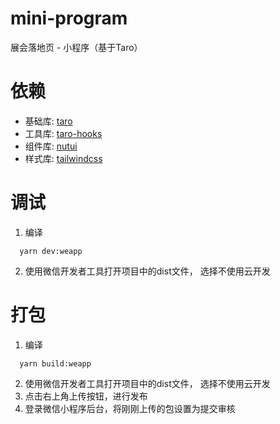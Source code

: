 # mini-program
展会落地页 - 小程序（基于Taro）

# 依赖
- 基础库: [taro](https://docs.taro.zone/docs/apis/about/desc)
- 工具库: [taro-hooks](https://next-version-taro-hooks.vercel.app/site/hooks/category/wechat)
- 组件库: [nutui](https://nutui.jd.com/taro/react/2x/#/zh-CN/component/grid)
- 样式库: [tailwindcss](https://tailwindcss.com/docs/installation)

# 调试
1. 编译
```shell
  yarn dev:weapp
```
2. 使用微信开发者工具打开项目中的dist文件， 选择不使用云开发

# 打包
1. 编译
```shell
  yarn build:weapp
```
2. 使用微信开发者工具打开项目中的dist文件， 选择不使用云开发
3. 点击右上角上传按钮，进行发布
4. 登录微信小程序后台，将刚刚上传的包设置为提交审核
